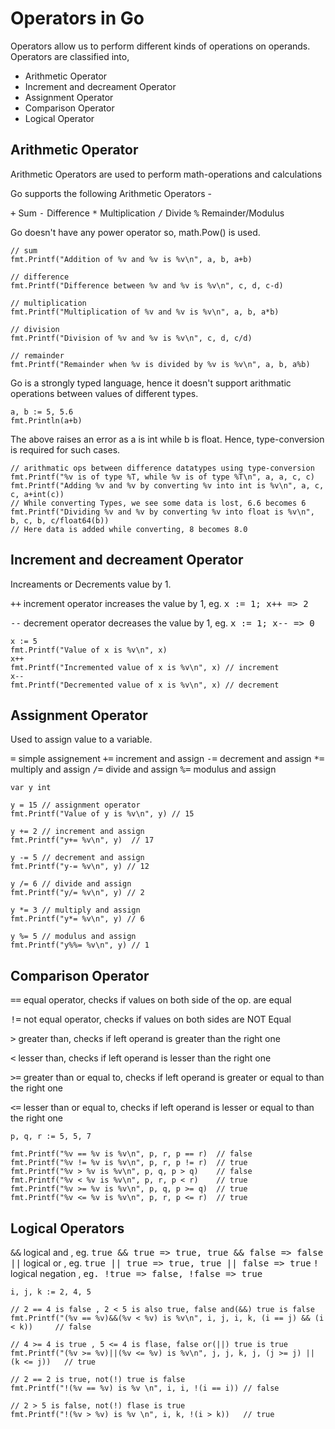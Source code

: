 # Operators in Go

Operators allow us to perform different kinds of operations on operands. Operators are classified into,

- Arithmetic Operator
- Increment and decreament Operator
- Assignment Operator
- Comparison Operator
- Logical Operator

## Arithmetic Operator

Arithmetic Operators are used to perform math-operations and calculations

Go supports the following Arithmetic Operators -

<kbd>+</kbd>  Sum
<kbd>-</kbd>  Difference
<kbd>*</kbd>  Multiplication
<kbd>/</kbd>  Divide
<kbd>%</kbd>  Remainder/Modulus

Go doesn't have any power operator so, math.Pow() is used.

```
// sum
fmt.Printf("Addition of %v and %v is %v\n", a, b, a+b)

// difference
fmt.Printf("Difference between %v and %v is %v\n", c, d, c-d)

// multiplication
fmt.Printf("Multiplication of %v and %v is %v\n", a, b, a*b)

// division
fmt.Printf("Division of %v and %v is %v\n", c, d, c/d)

// remainder
fmt.Printf("Remainder when %v is divided by %v is %v\n", a, b, a%b)
```

Go is a strongly typed language, hence it doesn't support arithmatic operations between values of different types.

```
a, b := 5, 5.6
fmt.Println(a+b)
```

The above raises an error as a is int while b is float. Hence, type-conversion is required for such cases.

```
// arithmatic ops between difference datatypes using type-conversion
fmt.Printf("%v is of type %T, while %v is of type %T\n", a, a, c, c)
fmt.Printf("Adding %v and %v by converting %v into int is %v\n", a, c, c, a+int(c))
// While converting Types, we see some data is lost, 6.6 becomes 6
fmt.Printf("Dividing %v and %v by converting %v into float is %v\n", b, c, b, c/float64(b))
// Here data is added while converting, 8 becomes 8.0
```

## Increment and decreament Operator

Increaments or Decrements value by 1. 

<kbd>++</kbd> increment operator increases the value by 1, eg. <kbd>x := 1; x++ => 2</kbd>

<kbd>--</kbd> decrement operator decreases the value by 1, eg. <kbd>x := 1; x-- => 0</kbd>

```
x := 5
fmt.Printf("Value of x is %v\n", x)
x++
fmt.Printf("Incremented value of x is %v\n", x) // increment
x--
fmt.Printf("Decremented value of x is %v\n", x) // decrement
```

## Assignment Operator

Used to assign value to a variable. 

<kbd>=</kbd>   simple assignement
<kbd>+=</kbd>  increment and assign
<kbd>-=</kbd>  decrement and assign
<kbd>*=</kbd>  multiply and assign
<kbd>/=</kbd>  divide and assign
<kbd>%=</kbd>  modulus and assign

```
var y int

y = 15 // assignment operator
fmt.Printf("Value of y is %v\n", y) // 15
	
y += 2 // increment and assign
fmt.Printf("y+= %v\n", y)  // 17

y -= 5 // decrement and assign
fmt.Printf("y-= %v\n", y) // 12

y /= 6 // divide and assign
fmt.Printf("y/= %v\n", y) // 2

y *= 3 // multiply and assign
fmt.Printf("y*= %v\n", y) // 6

y %= 5 // modulus and assign
fmt.Printf("y%%= %v\n", y) // 1
```

## Comparison Operator

<kbd>==</kbd>  equal operator, checks if values on both side of the op. are equal

<kbd>!=</kbd>  not equal operator, checks if values on both sides are NOT Equal

<kbd>></kbd>  greater than, checks if left operand is greater than the right one

<kbd><</kbd>   lesser than, checks if left operand is lesser than the right one

<kbd>>=</kbd>  greater than or equal to, checks if left operand is greater or equal to than the right one

<kbd><=</kbd>  lesser than or equal to, checks if left operand is lesser or equal to than the right one

```
p, q, r := 5, 5, 7

fmt.Printf("%v == %v is %v\n", p, r, p == r)  // false
fmt.Printf("%v != %v is %v\n", p, r, p != r)  // true
fmt.Printf("%v > %v is %v\n", p, q, p > q)    // false
fmt.Printf("%v < %v is %v\n", p, r, p < r)    // true
fmt.Printf("%v >= %v is %v\n", p, q, p >= q)  // true
fmt.Printf("%v <= %v is %v\n", p, r, p <= r)  // true
```

## Logical Operators

<kbd>&&</kbd>  logical and , eg. <kbd>true && true => true, true && false => false</kbd>
<kbd>||</kbd>  logical or , eg. <kbd>true || true => true, true || false => true</kbd>
<kbd>!</kbd>   logical negation , <kbd>eg. !true => false, !false => true</kbd>

```
i, j, k := 2, 4, 5

// 2 == 4 is false , 2 < 5 is also true, false and(&&) true is false
fmt.Printf("(%v == %v)&&(%v < %v) is %v\n", i, j, i, k, (i == j) && (i < k))     // false

// 4 >= 4 is true , 5 <= 4 is flase, false or(||) true is true
fmt.Printf("(%v >= %v)||(%v <= %v) is %v\n", j, j, k, j, (j >= j) || (k <= j))   // true

// 2 == 2 is true, not(!) true is false
fmt.Printf("!(%v == %v) is %v \n", i, i, !(i == i)) // false

// 2 > 5 is false, not(!) flase is true
fmt.Printf("!(%v > %v) is %v \n", i, k, !(i > k))   // true
```